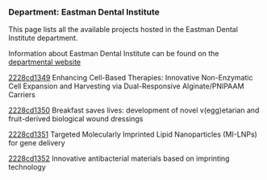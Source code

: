 ### Department: Eastman Dental Institute

This page lists all the available projects hosted in the Eastman Dental Institute department.

Information about Eastman Dental Institute can be found on the [departmental website](https://www.ucl.ac.uk/eastman)

[2228cd1349](../projects/2228cd1349.md) Enhancing Cell-Based Therapies: Innovative Non-Enzymatic Cell Expansion and Harvesting via Dual-Responsive Alginate/PNIPAAM Carriers

[2228cd1350](../projects/2228cd1350.md) Breakfast saves lives: development of novel v(egg)etarian and fruit-derived biological wound dressings

[2228cd1351](../projects/2228cd1351.md) Targeted Molecularly Imprinted Lipid Nanoparticles (MI-LNPs) for gene delivery

[2228cd1352](../projects/2228cd1352.md) Innovative antibacterial materials based on imprinting technology


